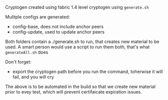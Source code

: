 Cryptogen created using fabric 1.4 level cryptogen using `generate.sh`

Mulitple configs are generated:
- config-base, does not include anchor peers
- config-update, used to update anchor peers

Both folders contain a ./generate.sh to run, that creates new material to be used. A smart person would use a script to run them both, that's what `generateAll.sh` does

Don't forget:
- export the cryptogen path before you run the command, toherwise it will fail, and you will cry

The above is to be automated in the build so that we create new material prior to evey test, which will prevent certifaicate expiration issues.

